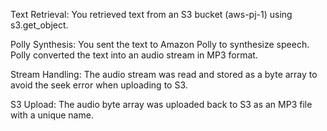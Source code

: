 Text Retrieval: You retrieved text from an S3 bucket (aws-pj-1) using s3.get_object.

Polly Synthesis: You sent the text to Amazon Polly to synthesize speech. Polly converted the text into an audio stream in MP3 format.

Stream Handling: The audio stream was read and stored as a byte array to avoid the seek error when uploading to S3.

S3 Upload: The audio byte array was uploaded back to S3 as an MP3 file with a unique name.
